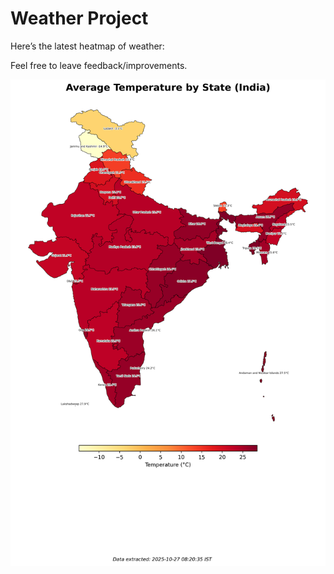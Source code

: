# Weather Project

Here’s the latest heatmap of weather:

Feel free to leave feedback/improvements.

![India Heatmap](docs/assets/india_heatmap.png?v=FEDDFD)
